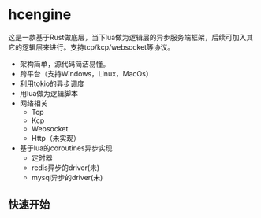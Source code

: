 
# hcengine
这是一款基于Rust做底层，当下lua做为逻辑层的异步服务端框架，后续可加入其它的逻辑层来进行。支持tcp/kcp/websocket等协议。

- 架构简单，源代码简洁易懂。
- 跨平台（支持Windows，Linux，MacOs）
- 利用tokio的异步调度
- 用lua做为逻辑脚本
- 网络相关
    - Tcp
    - Kcp
    - Websocket
    - Http（未实现）
- 基于lua的coroutines异步实现
    - 定时器
    - redis异步的driver(未)
    - mysql异步的driver(未)
    
## 快速开始

